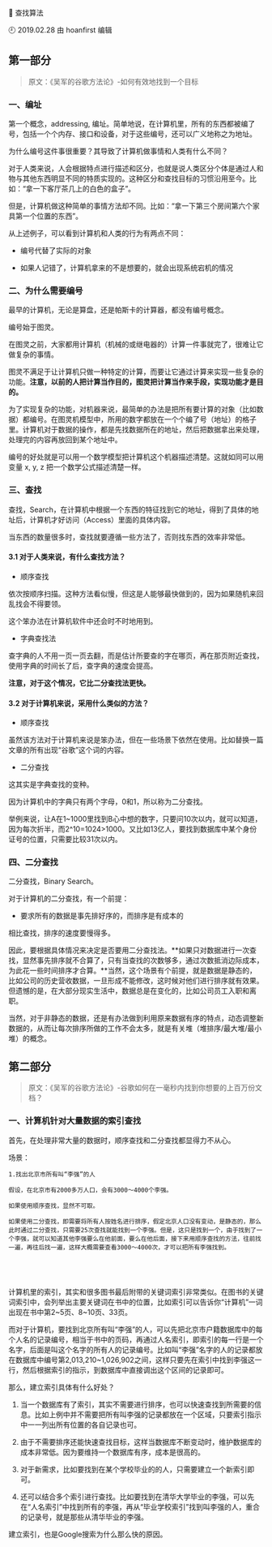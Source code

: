 🐾 查找算法

🕘 2019.02.28 由 hoanfirst 编辑


## 第一部分

> 原文：《吴军的谷歌方法论》-如何有效地找到一个目标


### 一、编址

第一个概念，addressing, 编址。简单地说，在计算机里，所有的东西都被编了号，包括一个个内存、接口和设备，对于这些编号，还可以广义地称之为地址。

为什么编号这件事很重要？其导致了计算机做事情和人类有什么不同？

对于人类来说，人会根据特点进行描述和区分，也就是说人类区分个体是通过人和物与其他东西明显不同的特质实现的。这种区分和查找目标的习惯沿用至今。比如：“拿一下客厅茶几上的白色的盒子”。

但是，计算机做这种简单的事情方法却不同。比如：“拿一下第三个房间第六个家具第一个位置的东西”。

从上述例子，可以看到计算机和人类的行为有两点不同：

- 编号代替了实际的对象

- 如果人记错了，计算机拿来的不是想要的，就会出现系统宕机的情况


### 二、为什么需要编号

最早的计算机，无论是算盘，还是帕斯卡的计算器，都没有编号概念。

编号始于图灵。

在图灵之前，大家都用计算机（机械的或继电器的）计算一件事就完了，很难让它做复杂的事情。

图灵不满足于让计算机只做一种特定的计算，而要让它通过计算来实现一些复杂的功能。**注意，以前的人把计算当作目的，图灵把计算当作来手段，实现功能才是目的。**

为了实现复杂的功能，对机器来说，最简单的办法是把所有要计算的对象（比如数据）都编号。在图灵机模型中，所用的数字都放在一个个编了号（地址）的格子里。计算机对于数据的操作，都是先找数据所在的地址，然后把数据拿出来处理，处理完的内容再放回到某个地址中。

编号的好处就是可以用一个数学模型把计算机这个机器描述清楚。这就如同可以用变量 x, y, z 把一个数学公式描述清楚一样。


### 三、查找

查找，Search，在计算机中根据一个东西的特征找到它的地址，得到了具体的地址后，计算机才好访问（Access）里面的具体内容。

当东西的数量很多时，查找就要遵循一些方法了，否则找东西的效率非常低。

#### 3.1 对于人类来说，有什么查找方法？

- 顺序查找

依次按顺序扫描。这种方法看似慢，但这是人能够最快做到的，因为如果随机来回乱找会不得要领。

这个笨办法在计算机软件中还会时不时地用到。

- 字典查找法

查字典的人不用一页一页去翻，而是估计所要查的字在哪页，再在那页附近查找，使用字典的时间长了后，查字典的速度会提高。

**注意，对于这个情况，它比二分查找法更快。**


#### 3.2 对于计算机来说，采用什么类似的方法？

- 顺序查找

虽然该方法对于计算机来说是笨办法，但在一些场景下依然在使用。比如替换一篇文章的所有出现“谷歌”这个词的内容。

- 二分查找

这其实是字典查找的变种。

因为计算机中的字典只有两个字母，0和1，所以称为二分查找。

举例来说，让A在1~1000里找到B心中想的数字，只要问10次以内，就可以知道，因为每次折半，而2^10=1024>1000。又比如13亿人，要找到数据库中某个身份证号的位置，只需要比较31次以内。


### 四、二分查找

二分查找，Binary Search。

对于计算机的二分查找，有一个前提：

- 要求所有的数据是事先排好序的，而排序是有成本的

相比查找，排序的速度要慢得多。

因此，要根据具体情况来决定是否要用二分查找法。**如果只对数据进行一次查找，显然事先排序就不合算了，只有当查找的次数够多，通过次数抵消边际成本，为此花一些时间排序才合算。**当然，这个场景有个前提，就是数据是静态的，比如公司的历史营收数据，一旦形成不能修改，这时候对他们进行排序就有效果。但遗憾的是，在大部分现实生活中，数据总是在变化的，比如公司员工入职和离职。

当然，对于非静态的数据，还是有办法做到利用原来数据有序的特点，动态调整新数据的，从而让每次排序所做的工作不会太多，就是有关堆（堆排序/最大堆/最小堆）的概念。


## 第二部分

> 原文：《吴军的谷歌方法论》-谷歌如何在一毫秒内找到你想要的上百万份文档？


### 一、计算机针对大量数据的索引查找

首先，在处理非常大量的数据时，顺序查找和二分查找都显得力不从心。

场景：

```
1.找出北京市所有叫“李强”的人

假设，在北京市有2000多万人口，会有3000～4000个李强。

如果使用顺序查找，显然不可取。

如果使用二分查找，即需要将所有人按姓名进行排序，假定北京人口没有变动，是静态的，那么此时通过二分查找，只需要25次查找就能找到一个李强。但是，这只是找到一个，由于找到了一个李强，就可以知道其他李强要么在他前面，要么在他后面，接下来用顺序查找的方法，往前找一遍，再往后找一遍，这样大概需要查看3000～4000次，才可以把所有李强找到。





```

计算机里的索引，其实和很多图书最后附带的关键词索引非常类似。在图书的关键词索引中，会列举出主要关键词在书中的位置，比如索引可以告诉你“计算机”一词出现在书中第2~5页、8~10页、33页。

而对于计算机，要找到北京所有叫“李强”的人，可以先把北京市户籍数据库中的每个人名的记录编号，相当于书中的页码，再通过人名索引，即索引的每一行是一个名字，后面是叫这个名字的所有人的记录编号。比如叫“李强”名字的人的记录都放在数据库中编号第2,013,210~1,026,902之间，这样只要先在索引中找到李强这一行，然后根据索引的指示，到数据库中直接调出这个区间的记录即可。

那么，建立索引具体有什么好处？

1. 当一个数据库有了索引，其实不需要进行排序，也可以快速查找到所需要的信息。比如上例中并不需要把所有叫李强的记录都放在一个区域，只要索引指示中一一列出所有位置的各自记录也可。

2. 由于不需要排序还能快速查找目标，这样当数据库不断变动时，维护数据库的成本非常低。因为要维持一个数据库有序，成本是很高的。

3. 对于新需求，比如要找到在某个学校毕业的的人，只需要建立一个新索引即可。

4. 还可以结合多个索引进行查找。比如要找到在清华大学毕业的李强，可以先在“人名索引”中找到所有的李强，再从“毕业学校索引”找到叫李强的人，重合的记录号，就是那些从清华毕业的李强。


建立索引，也是Google搜索为什么那么快的原因。
